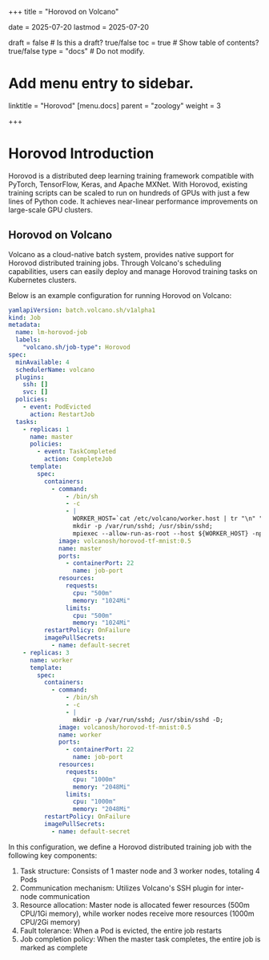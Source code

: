+++
title =  "Horovod on Volcano"

date = 2025-07-20
lastmod = 2025-07-20

draft = false  # Is this a draft? true/false
toc = true  # Show table of contents? true/false
type = "docs"  # Do not modify.

# Add menu entry to sidebar.
linktitle = "Horovod"
[menu.docs]
  parent = "zoology"
  weight = 3

+++



# Horovod Introduction

Horovod is a distributed deep learning training framework compatible with PyTorch, TensorFlow, Keras, and Apache MXNet. With Horovod, existing training scripts can be scaled to run on hundreds of GPUs with just a few lines of Python code. It achieves near-linear performance improvements on large-scale GPU clusters.

## Horovod on Volcano

Volcano as a cloud-native batch system, provides native support for Horovod distributed training jobs. Through Volcano's scheduling capabilities, users can easily deploy and manage Horovod training tasks on Kubernetes clusters.

Below is an example configuration for running Horovod on Volcano:

```yaml
yamlapiVersion: batch.volcano.sh/v1alpha1
kind: Job
metadata:
  name: lm-horovod-job
  labels:
    "volcano.sh/job-type": Horovod
spec:
  minAvailable: 4
  schedulerName: volcano
  plugins:
    ssh: []
    svc: []
  policies:
    - event: PodEvicted
      action: RestartJob
  tasks:
    - replicas: 1
      name: master
      policies:
        - event: TaskCompleted
          action: CompleteJob
      template:
        spec:
          containers:
            - command:
                - /bin/sh
                - -c
                - |
                  WORKER_HOST=`cat /etc/volcano/worker.host | tr "\n" ","`;
                  mkdir -p /var/run/sshd; /usr/sbin/sshd;
                  mpiexec --allow-run-as-root --host ${WORKER_HOST} -np 3 python tensorflow_mnist_lm.py;
              image: volcanosh/horovod-tf-mnist:0.5
              name: master
              ports:
                - containerPort: 22
                  name: job-port
              resources:
                requests:
                  cpu: "500m"
                  memory: "1024Mi"
                limits:
                  cpu: "500m"
                  memory: "1024Mi"
          restartPolicy: OnFailure
          imagePullSecrets:
            - name: default-secret
    - replicas: 3
      name: worker
      template:
        spec:
          containers:
            - command:
                - /bin/sh
                - -c
                - |
                  mkdir -p /var/run/sshd; /usr/sbin/sshd -D;
              image: volcanosh/horovod-tf-mnist:0.5
              name: worker
              ports:
                - containerPort: 22
                  name: job-port
              resources:
                requests:
                  cpu: "1000m"
                  memory: "2048Mi"
                limits:
                  cpu: "1000m"
                  memory: "2048Mi"
          restartPolicy: OnFailure
          imagePullSecrets:
            - name: default-secret
```

In this configuration, we define a Horovod distributed training job with the following key components:

1. Task structure: Consists of 1 master node and 3 worker nodes, totaling 4 Pods
2. Communication mechanism: Utilizes Volcano's SSH plugin for inter-node communication
3. Resource allocation: Master node is allocated fewer resources (500m CPU/1Gi memory), while worker nodes receive more resources (1000m CPU/2Gi memory)
4. Fault tolerance: When a Pod is evicted, the entire job restarts
5. Job completion policy: When the master task completes, the entire job is marked as complete

